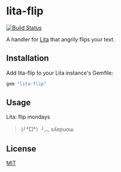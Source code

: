 # lita-flip

[![Build Status](https://travis-ci.org/zacstewart/lita-flip.png?branch=master)](https://travis-ci.org/zacstewart/lita-flip)

A handler for [Lita][1] that angrily flips your text.

## Installation

Add lita-flip to your Lita instance's Gemfile:

``` ruby
gem "lita-flip"
```

## Usage

Lita: flip mondays
> (╯°□°）╯︵ sʎɐpuoɯ

## License

[MIT](http://opensource.org/licenses/MIT)

[1]: https://github.com/jimmycuadra/lita
